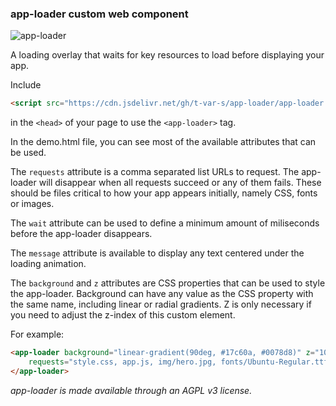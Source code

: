 ### app-loader custom web component 


![app-loader](https://github.com/t-var-s/app-loader/assets/6660327/45e32d2f-8f09-417e-a79f-4566ac78aff0)

A loading overlay that waits for key resources to load before displaying your app.

Include
```html
<script src="https://cdn.jsdelivr.net/gh/t-var-s/app-loader/app-loader.js"></script>
```
in the `<head>` of your page to use the `<app-loader>` tag.

In the demo.html file, you can see most of the available attributes that can be used.

The `requests` attribute is a comma separated list URLs to request. The app-loader will disappear when all requests succeed or any of them fails. These should be files critical to how your app appears initially, namely CSS, fonts or images.

The `wait` attribute can be used to define a minimum amount of miliseconds before the app-loader disappears.

The `message` attribute is available to display any text centered under the loading animation.

The `background` and `z` attributes are CSS properties that can be used to style the app-loader. Background can have any value as the CSS property with the same name, including linear or radial gradients. Z is only necessary if you need to adjust the z-index of this custom element.

For example:
```html
<app-loader background="linear-gradient(90deg, #17c60a, #0078d8)" z="10" 
    requests="style.css, app.js, img/hero.jpg, fonts/Ubuntu-Regular.ttf">
</app-loader>
```

*app-loader is made available through an AGPL v3 license.*